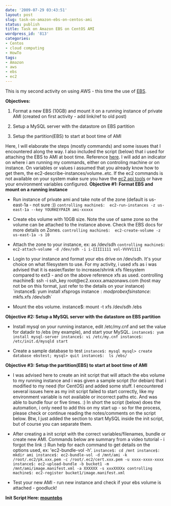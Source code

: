 ```yaml
---
date: '2009-07-29 03:43:51'
layout: post
slug: task-on-amazon-ebs-on-centos-ami
status: publish
title: Task on Amazon EBS on CentOS AMI
wordpress_id: '813'
categories:
- Centos
- cloud computing
- HowTo
tags:
- Amazon
- aws
- ebs
- ec2
---
```


This is my second activity on using AWS - this time the use of [EBS](http://aws.amazon.com/ebs/).

**Objectives:**



	
  1. Format a new EBS (10GB) and mount it on a running instance of private AMI (created on first activity - add link/ref to old post)

	
  2. Setup a MySQL server with the datastore on EBS partition

	
  3. Setup the partition(EBS) to start at boot time of AMI


Here, I will elaborate the steps (mostly commands) and some issues that I encountered along the way.  I also included the script (below) that i used for attaching the EBS to AMI at boot time. Reference [here](http://developer.amazonwebservices.com/connect/entry.jspa?externalID=1663).  I will add an indicator on where i am running my commands, either on controling machine or on instance.  On variables or values i assumed that you already know how to get them, the ec2-describe-instances/volume..etc.  If the ec2 commands is not available on your system make sure you have the [ec2 api tools](http://developer.amazonwebservices.com/connect/entry.jspa?externalID=351&categoryID=88) or have your environment variables configured.
**Objective #1: Format EBS and mount on a running instance**



	
  * Run instance of private ami and take note of the zone (default is us-east-1a - not sure :))
`controlling machine$:  ec2-run-instances -z us-east-1a --key YOURKEYPAIR ami-xxxxx`

	
  * Create ebs volume with 10GB size.  Note the use of same zone so the volume can be attached to the instance above.  Check the EBS docs for more details on Zones.
`controlling machine$:  ec2-create-volume -z us-east-1a -s 10`

	
  * Attach the zone to your instance, ex: as /dev/sdh
`controlling machine$:  ec2-attach-volume -d /dev/sdh -i i-IIII1111 vol-VVVV1111`

	
  * Login to your instance and format your ebs drive on /dev/sdh. It's your choice on what filesystem to use.  For my activity, i used xfs as i was advised that it is easier/faster to increase/shrink xfs filesystem compared to ext3 - and on the above reference xfs as used.
controlling machine$:  ssh -i ssh_key root@ec2.xxxxx.amazonaws.com
(host may not be on this format, just refer to the details on your instance)
`instance$: yum install xfsprogs
instance$: modprobe xfs
instance$: mkfs.xfs /dev/sdh`

	
  * Mount the ebs volume.
instance$: mount -t xfs /dev/sdh /ebs


**Objective #2: Setup a MySQL server with the datastore on EBS partition**



	
  * Install mysql on your running instance, edit /etc/my.cnf and set the value for datadir to /ebs (my example), and start your MySQL.
`instance$: yum install mysql-server
instance$: vi /etc/my.cnf
instance$: /etc/init.d/mysqld start`

	
  * Create a sample database to test
`instance$: mysql
mysql> create database ebstest;
mysql> quit
instance$:  ls /ebs/`


**Objective #3: Setup the partition(EBS) to start at boot time of AMI**



	
  * I was advised here to create an init script that will attach the ebs volume to my running instance and i was given a sample script (for debian) that i modified to my need (for CentOS) and added some stuff.  I encountered several issues here as my init script failed to start correctly, like my environment variable is not available or incorrect paths etc.  And was able to bundle four or five times. :)  In short the script (below) does the automation, i only need to add this on my start up - so for the process, please check or continue reading the notes/comments on the script below.  Btw, I just added the section to start MySQL inside the init script, but of course you can separate them.

	
  * After creating a init script with the correct variables/filenames, bundle or create new AMI.  Commands below are summary from a video tutorial - i forgot the link :)  Run help for each command to get details on the options used, ex: 'ec2-bundle-vol -h'.
`instance$: cd /mnt
instance$: mkdir ami
instance$: ec2-bundle-vol -d /mnt/ami -k /root/.ec2/pk.xxx.pem -c /root/.ec2/cert.xxx.pem -u xxxx-xxxx-xxxx
instance$: ec2-upload-bundle -b bucket1 -m /mnt/ami/image.manifest.xml -a XXXXXX -s xxxXXXXx
controlling machine$: ec2-register bucket1/image.manifest.xml`

	
  * Test your new AMI - run new instance and check if your ebs volume is attached - goodluck!


**Init Script Here: [ mountebs](http://linuxsysadminblog.com/wp-content/uploads/2009/07/mountebs)**
